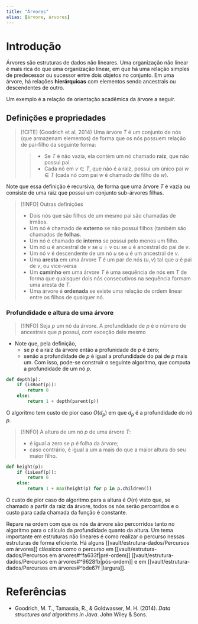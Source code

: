 ```yaml
---
title: "Árvores"
alias: [árvore, árvores]
---
```


# Introdução

Árvores são estruturas de dados não lineares. Uma organização não linear é mais rica do que uma organização linear, em que há uma relação simples de predecessor ou sucessor entre dois objetos no conjunto. Em uma árvore, há relações **hierárquicas** com elementos sendo ancestrais ou descendentes de outro. 

Um exemplo é a relação de orientação acadêmica da árvore a seguir.

## Definições e propriedades

> [!CITE] (Goodrich et al, 2014)
> Uma árvore $T$ é um conjunto de nós (que armazenam elementos) de forma que os nós possuem relação de pai-filho da seguinte forma:
>> -  Se $T$ é não vazia, ela contém um nó chamado **raiz**, que não possui pai.
>> - Cada nó em $v \in T$, que não é a raiz, possui um único pai $w \in T$ (cada nó com pai $w$ é chamado de filho de $w$).

Note que essa definição é recursiva, de forma que uma árvore $T$ é vazia ou consiste de uma raiz que possui um conjunto sub-árvores filhas.

> [!INFO] Outras definições
> - Dois nós que são filhos de um mesmo pai são chamadas de irmãos.
> - Um nó é chamado de **externo** se não possui filhos (também são chamados de **folhas**.
> - Um nó é chamado de **interno** se possui pelo menos um filho.
> - Um nó $u$ é ancestral de $v$ se $u = v$ ou se $u$ é ancestral do pai de $v$.
> - Um nó $v$ é descendente de um nó $u$ se $u$ é um ancestral de $v$.
> - Uma **aresta** em uma árvore $T$ é um par de nós $(u, v)$ tal que $u$ é pai de $v$, ou vice-versa
> - Um **caminho** em uma árvore $T$ é uma sequência de nós em $T$ de forma que quaisquer dois nós consecutivos na sequência formam uma aresta de $T$.
> - Uma árvore é **ordenada** se existe uma relação de ordem linear entre os filhos de qualquer nó.

### Profundidade e altura de uma árvore

> [!INFO]
> Seja $p$  um nó da árvore. A profundidade de $p$ é o número de ancestrais que $p$ possui, com exceção dele mesmo

- Note que, pela definição, 
	- se $p$ é a raiz da árvore então a profunidade de $p$ é zero; 
	- senão a profundidade de $p$ é igual a profundidade do pai de $p$ mais um.
Com isso, pode-se construir o seguinte algoritmo, que computa a profundidade de um nó $p$.

```python
def depth(p):
	if (isRoot(p)):
		return 0
	else:
		return 1 + depth(parent(p))
```

O algoritmo tem custo de pior caso $O(d_p)$ em que $d_p$ é a profundidade do nó $p$.

> [!INFO]
> A altura de um nó $p$ de uma árvore $T$:
> - é igual a zero se $p$ é folha da árvore;
> - caso contrário, é igual a um a mais do que a maior altura do seu maior filho.

```python
def height(p):
	if (isLeaf(p)):
		return 0
	else:
		return 1 + max(height(p) for p in p.children())
```

O custo de pior caso do algoritmo para a altura é $O(n)$ visto que, se chamado a partir da raiz da árvore, todos os nós serão percorridos e o custo para cada chamada da função é constante. 

Repare na ordem com que os nós da árvore são percorridos tanto no algoritmo para o cálculo da profundidade quanto da altura. Um tema importante em estruturas não lineares é como realizar o percurso nessas estruturas de forma eficiente. Há alguns [[vault/estrutura-dados/Percursos em árvores]] clássicos como o percurso em [[vault/estrutura-dados/Percursos em árvores#^fa633f|pré-ordem]] [[vault/estrutura-dados/Percursos em árvores#^9628fb|pós-ordem]] e em [[vault/estrutura-dados/Percursos em árvores#^bde67f |largura]].

# Referências
- Goodrich, M. T., Tamassia, R., & Goldwasser, M. H. (2014). _Data structures and algorithms in Java_. John Wiley & Sons.